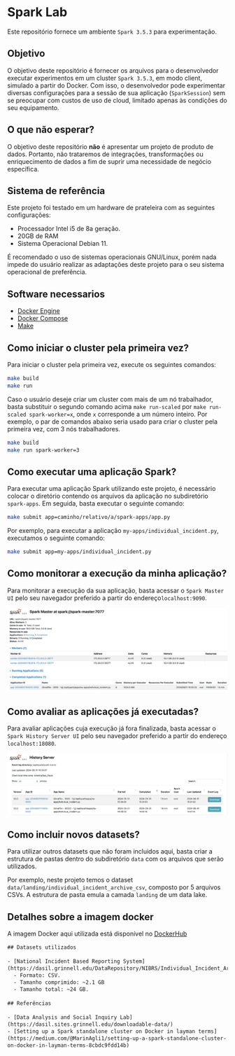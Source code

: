 # Spark Lab

Este repositório fornece um ambiente `Spark 3.5.3` para experimentação.

## Objetivo

O objetivo deste repositório é fornecer os arquivos para o desenvolvedor executar experimentos em um cluster `Spark 3.5.3`, em modo client, simulado a partir do Docker. Com isso, o desenvolvedor pode experimentar diversas configurações para a sessão de sua aplicação (`SparkSession`) sem se preocupar com custos de uso de cloud, limitado apenas às condições do seu equipamento.

## O que não esperar?

O objetivo deste repositório **não** é apresentar um projeto de produto de dados. Portanto, não trataremos de integrações, transformações ou enriquecimento de dados a fim de suprir uma necessidade de negócio específica.

## Sistema de referência

Este projeto foi testado em um hardware de prateleira com as seguintes configurações:

- Processador Intel i5 de 8a geração.
- 20GB de RAM
- Sistema Operacional Debian 11.

É recomendado o uso de sistemas operacionais GNU/Linux, porém nada impede do usuário realizar as adaptações deste projeto para o seu sistema operacional de preferência.

## Software necessarios

- [Docker Engine](https://docs.docker.com/engine/install/)
- [Docker Compose](https://docs.docker.com/compose/)
- [Make](https://www.gnu.org/software/make/)

## Como iniciar o cluster pela primeira vez?

Para iniciar o cluster pela primeira vez, execute os seguintes comandos:

```sh
make build
make run
```

Caso o usuário deseje criar um cluster com mais de um nó trabalhador, basta substituir o segundo comando acima `make run-scaled` por `make run-scaled spark-worker=x`, onde `x` corresponde a um número inteiro. Por exemplo, o par de comandos abaixo seria usado para criar o cluster pela primeira vez, com 3 nós trabalhadores.

```sh
make build
make run spark-worker=3
```

## Como executar uma aplicação Spark?

Para executar uma aplicação Spark utilizando este projeto, é necessário colocar o diretório contendo os arquivos da aplicação no subdiretório `spark-apps`. Em seguida, basta executar o seguinte comando:

```sh
make submit app=caminho/relativo/a/spark-apps/app.py
```

Por exemplo, para executar a aplicação `my-apps/individual_incident.py`, executamos o seguinte comando:

```sh
make submit app=my-apps/individual_incident.py
```

## Como monitorar a execução da minha aplicação?

Para monitorar a execução da sua aplicação, basta acessar o `Spark Master UI` pelo seu navegador preferido a partir do endereço`localhost:9090`.

![Spark Master UI](images/spark-master.png "Spark Master UI")

## Como avaliar as aplicações já executadas?

Para avaliar aplicações cuja execução já fora finalizada, basta acessar o  `Spark History Server UI` pelo seu navegador preferido a partir do endereço `localhost:18080`.

![Spark History Server UI](images/spark-history.png "Spark History Server UI")

## Como incluir novos datasets?

Para utilizar outros datasets que não foram incluidos aqui, basta criar a estrutura de pastas dentro do subdiretório `data` com os arquivos que serão utilizados.

Por exemplo, neste projeto temos o dataset `data/landing/individual_incident_archive_csv`, composto por 5 arquivos CSVs. A estrutura de pasta emula a camada `landing` de um data lake.

## Detalhes sobre a imagem docker
A imagem Docker aqui utilizada está disponível no [DockerHub](https://hub.docker.com/layers/kellermann92/spark-lab-base/python3.13.0-alpine3.20/images/sha256-104aa71f580dadf49410d198f369f1a0f50ea42e1fa89deb6b045a8ce14b777f?context=repo)
~~~~
## Datasets utilizados

- [National Incident Based Reporting System](https://dasil.grinnell.edu/DataRepository/NIBRS/Individual_Incident_Archive_CSV.zip):
  - Formato: CSV.
  - Tamanho comprimido: ~2.1 GB
  - Tamanho total: ~24 GB.

## Referências

- [Data Analysis and Social Inquiry Lab](https://dasil.sites.grinnell.edu/downloadable-data/)
- [Setting up a Spark standalone cluster on Docker in layman terms](https://medium.com/@MarinAgli1/setting-up-a-spark-standalone-cluster-on-docker-in-layman-terms-8cbdc9fdd14b)
